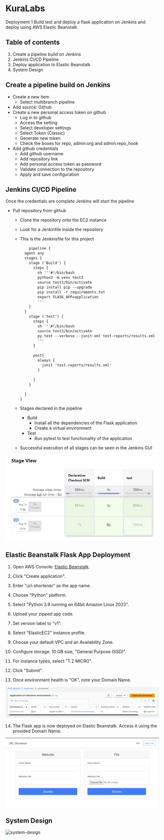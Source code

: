 # KuraLabs

Deployment 1
Build test and deploy a flask application on Jenkins and deploy using AWS Elastic Beanstalk

## Table of contents

1. Create a pipeline build on Jenkins
2. Jenkins CI/CD Pipeline
3. Deploy application to Elastic Beanstalk
4. System Design

## Create a pipeline build on Jenkins

* Create a new item
  * Select multibranch pipeline
* Add source: Github
* Create a new personal access token on github
  * Log in to github
  * Access the setting
  * Select developer settings
  * Select Token (Classic)
  * Generate new token
  * Check the boxes for repo, admin:org and admin:repo_hook
* Add github credentials
  * Add github username
  * Add repository link
  * Add personal access token as password
  * Validate connection to the repository
  * Apply and save configuration

## Jenkins CI/CD Pipeline

Once the credentials are complete Jenkins will start the pipeline

* Pull repository from github
  * Clone the repository onto the EC2 instance
  * Look for a Jenkinfile inside the repository
  * This is the Jenkinsfile for this project

    ```
        pipeline {
      agent any
      stages {
        stage ('Build') {
          steps {
            sh '''#!/bin/bash
            python3 -m venv test3
            source test3/bin/activate
            pip install pip --upgrade
            pip install -r requirements.txt
            export FLASK_APP=application
            '''
        }
      }
        stage ('test') {
          steps {
            sh '''#!/bin/bash
            source test3/bin/activate
            py.test --verbose --junit-xml test-reports/results.xml
            ''' 
          }
        
          post{
            always {
              junit 'test-reports/results.xml'
            }
          
          }
        }
      
      }
    }
    ```

  * Stages declared in the pipeline
    * Build
      * Install all the dependencies of the Flask application
      * Create a virtual environment
    * Test
      * Run pytest to test functionality of the application
  * Successful execution of all stages can be seen in the Jenkins GUI
  
![jenkins-stages](https://github.com/Antoniorios17/deployment_elastic_beanstalk/blob/main/images/Jenkins-stages.png)

## Elastic Beanstalk Flask App Deployment

1. Open AWS Console: [Elastic Beanstalk](us-east-1.console.aws.amazon.com/elasticbeanstalk).

2. Click "Create application".

3. Enter "url-shortener" as the app name.

4. Choose "Python" platform.

5. Select "Python 3.9 running on 64bit Amazon Linux 2023".

6. Upload your zipped app code.

7. Set version label to "v1".

8. Select "ElasticEC2" instance profile.

9. Choose your default VPC and an Availability Zone.

10. Configure storage: 10 GB size, "General Purpose (SSD)".

11. For instance types, select "T.2 MICRO".

12. Click "Submit".

13. Once environment health is "OK", note your Domain Name.

![elastic-beanstalk](https://github.com/Antoniorios17/deployment_elastic_beanstalk/blob/main/images/elastic-beanstalk-ok.png)

14. The Flask app is now deployed on Elastic Beanstalk. Access it using the provided Domain Name.

![url-shortenet-webpage](https://github.com/Antoniorios17/deployment_elastic_beanstalk/blob/main/images/url-shortener-webpage.png)

## System Design

![system-design](http)
